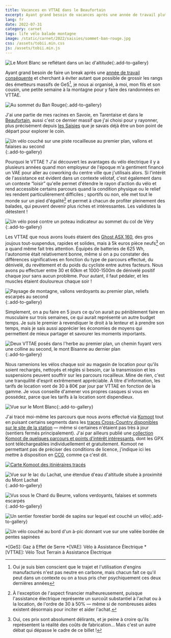 ```yaml
---
title: Vacances en VTTAE dans le Beaufortain
excerpt: Ayant grand besoin de vacances après une année de travail plutôt conséquente, je nous ai organisé, à moi, mon fils et son cousin, un petit séjour à la montagne pour y faire des randonnées en VTTAE — ou VTT à assistance électrique.
lang: fr
date: 2022-07-31
category: carnet
tags: life vélo balade montagne
image: /static/carnet/2022/saisies/sommet-ban-rouge.jpg
css: /assets/tobii.min.css
js: /assets/tobii.min.js
---
```


![Le Mont Blanc se reflétant dans un lac d'altitude](/static/carnet/2022/saisies/mont-blanc-lac.jpg){:.add-to-gallery}

Ayant grand besoin de faire un break après une [année de travail conséquente](https://github.com/MTES-MCT/ecobalyse/graphs/contributors) et cherchant à éviter autant que possible de grossir les rangs des émetteurs massifs de GeS[^1], je nous ai organisé, à moi, mon fils et son cousin, une petite semaine à la montagne pour y faire des randonnées en VTTAE.

![Au sommet du Ban Rouge](/static/carnet/2022/saisies/sommet-ban-rouge.jpg){:.add-to-gallery}

J'ai une partie de mes racines en Savoie, en Tarentaise et dans le [Beaufortain](https://fr.wikipedia.org/wiki/Beaufortain), aussi c'est ce dernier massif que j'ai choisi pour y rayonner, plus précisément depuis [les Saisies](https://www.lessaisies.com/) que je savais déjà être un bon point de départ pour explorer le coin.

![Un vélo couché sur une piste rocailleuse au premier plan, vallons et falaises au second](/static/carnet/2022/saisies/sous-le-chard.jpg){:.add-to-gallery}

Pourquoi le VTTAE ? J'ai découvert les avantages du vélo électrique il y a plusieurs années quand mon employeur de l'époque m'a gentiment financé un VAE pour aller au coworking du centre ville que j'utilisais alors. Si l'intérêt de l'assistance est évident dans un contexte vélotaf, c'est également dans un contexte “loisir” qu'elle permet d'étendre le rayon d'action du vélo et rend accessible certains parcours quand la condition physique ou le relief les rendent particulièrement difficiles ; sportifs ou non, elle met tout le monde sur un pied d'égalité[^2] et permet à chacun de profiter pleinement des balades, qui peuvent devenir plus riches et intéressantes. Les validistes la détestent !

![Un vélo posé contre un poteau indicateur au sommet du col de Véry](/static/carnet/2022/saisies/col-de-very.jpg){:.add-to-gallery}

Les VTTAE que nous avons loués étaient des [Ghost ASX 160](https://www.ghost-bikes.com/en/e-bikes/fully/bike/hybride-asx-universal-160-2021), des gros joujous tout-suspendus, rapides et solides, mais à 5k euros pièce neufs[^3] on a quand même fait très attention. Équipés de batteries de 625 Wh, l'autonomie était relativement bonne, même si on a pu constater des différences significatives en fonction du type de parcours effectué, du dénivelé, du revêtement et du poids du cycliste entre autres facteurs. Nous avons pu effectuer entre 30 et 60km et 1000-1500m de dénivelé positif chaque jour sans aucun problème. Pour autant, il faut pédaler, et les muscles étaient douloureux chaque soir !

![Paysage de montagne, vallons verdoyants au premier plan, reliefs escarpés au second](/static/carnet/2022/saisies/vers-le-ban-rouge.jpg){:.add-to-gallery}

Simplement, on a pu faire en 5 jours ce qu'on aurait pu péniblement faire en musculaire sur trois semaines, ce qui aurait représenté un autre budget temps. Je suis le premier à revendiquer le droit à la lenteur et à prendre son temps, mais je sais aussi apprécier les économies de moyens qui permettent de mieux partager et savourer les moments importants.

![Deux VTTAE posés dans l'herbe au premier plan, un chemin fuyant vers une colline au second, le mont Bisanne au dernier plan](/static/carnet/2022/saisies/vers-bisanne.jpg){:.add-to-gallery}

Nous ramenions les vélos chaque soir au magasin de location pour qu'ils soient rechargés, nettoyés et réglés si besoin, car la transmission et les suspensions peuvent souffrir sur les parcours rocailleux. Mine de rien, c'est une tranquilité d'esprit extrêmement appréciable. À titre d'information, les tarifs de location vont de 30 à 80€ par jour par VTTAE en fonction de la gamme. Je vous conseille d'amener vos propres casques si vous en possédez, parce que les tarifs à la location sont dispendieux.

![Vue sur le Mont Blanc](/static/carnet/2022/saisies/mont-blanc.jpg){:.add-to-gallery}

J'ai tracé moi-même les parcours que nous avons effectué via [Komoot](https://www.komoot.fr/) tout en puisant certains segments dans les [traces Cross-Country disponibles sur le site de la station](https://www.lessaisies.com/site-vtt-ffc-cross-country.html) — même si certaines n'étaient pas très à jour (sentiers fermés principalement). J'ai par ailleurs publié une [collection Komoot de quelques parcours et points d'intérêt intéressants](https://www.komoot.fr/collection/1668781/-les-saisies-en-vttae), dont les GPX sont téléchargeables individuellement et gratuitement. Komoot ne permettant pas de préciser des conditions de licence, j'indique ici les mettre à disposition en [CC0], comme ça c'est dit.

[![Carte Komoot des itiniéraires tracés](/static/carnet/2022/saisies/komoot-collection.jpg)](https://www.komoot.fr/collection/1668781/-les-saisies-en-vttae)

![Vue sur le lac du Lachat, une étendue d'eau d'altitude située à proximité du Mont Lachat](/static/carnet/2022/saisies/lac-du-lachat.jpg){:.add-to-gallery}

![Vus sous le Chard du Beurre, vallons verdoyants, falaises et sommets escarpés](/static/carnet/2022/saisies/sous-le-chard-2.jpg){:.add-to-gallery}

![Un sentier forestier bordé de sapins sur lequel est couché un vélo](/static/carnet/2022/saisies/sentier-forestier.jpg){:.add-to-gallery}

![Un vélo couché au bord d'un à-pic donnant vue sur une vallée bordée de pentes sapinées](/static/carnet/2022/saisies/vertical.jpg)

*[GeS]: Gaz à Effet de Serre
*[VAE]: Vélo à Assistance Électrique
*[VTTAE]: Vélo Tout Terrain à Assistance Électrique

[CC0]: https://creativecommons.org/publicdomain/zero/1.0/deed.fr
[Wellness]: https://wiki.mozilla.org/Global_Health_Wellness_Initiative

[^1]: Oui je suis bien conscient que le trajet et l'utilisation d'engins manufacturés n'est pas neutre en carbone, mais chacun fait ce qu'il peut dans un contexte ou on a tous pris cher psychiquement ces deux dernières années
[^2]: À l'exception de l'aspect financier malheureusement, puisque l'assistance électrique représente un surcoût substantiel à l'achat ou à la location, de l'ordre de 30 à 50% — même si de nombreuses aides existent désormais pour inciter et aider l'achat.
[^3]: Oui, ces prix sont absolument délirants, et je peine à croire qu'ils représentent la réalité des coûts de fabrication… Mais c'est un autre débat qui dépasse le cadre de ce billet !
